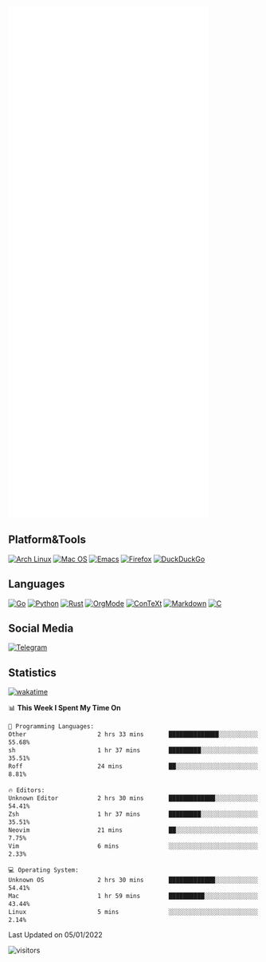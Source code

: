 ![Metrics](https://github.com/SteamedFish/SteamedFish/blob/master/github-metrics.svg)

## Platform&Tools

[![Arch Linux](https://img.shields.io/badge/ArchLinux-1793D1?logo=arch-linux&logoColor=fff&style=flat-square)](https://archlinux.org/)
[![Mac OS](https://img.shields.io/badge/MacOS-000000?style=flat-square&logo=macos&logoColor=F0F0F0)](https://www.apple.com/macos/)
[![Emacs](https://img.shields.io/badge/Emacs-%237F5AB6.svg?&style=flat-square&logo=gnu-emacs&logoColor=white)](https://www.gnu.org/software/emacs/)
[![Firefox](https://img.shields.io/badge/Firefox-FF7139?style=flat-square&logo=Firefox-Browser&logoColor=white)](https://firefox.com/)
[![DuckDuckGo](https://img.shields.io/badge/DuckDuckGo-DE5833?style=flat-square&logo=DuckDuckGo&logoColor=white)](https://duckduckgo.com/)

## Languages

[![Go](https://img.shields.io/badge/Golang-%2300ADD8.svg?style=flat-square&logo=go&logoColor=white)](https://golang.org/)
[![Python](https://img.shields.io/badge/Python-3670A0?style=flat-square&logo=python&logoColor=ffdd54)](https://www.python.org/)
[![Rust](https://img.shields.io/badge/Rust-%23000000.svg?style=flat-square&logo=rust&logoColor=white)](https://www.rust-lang.org/)
[![OrgMode](https://img.shields.io/badge/OrgMode-%23000000.svg?style=flat-square&logo=org&logoColor=white)](https://orgmode.org/)
[![ConTeXt](https://img.shields.io/badge/ConTeXt-%23008080.svg?style=flat-square&logo=latex&logoColor=white)](https://contextgarden.net/)
[![Markdown](https://img.shields.io/badge/MarkDown-%23000000.svg?style=flat-square&logo=markdown&logoColor=white)](https://daringfireball.net/projects/markdown/)
[![C](https://img.shields.io/badge/C-%2300599C.svg?style=flat-square&logo=c&logoColor=white)](https://www.iso.org/standard/74528.html)

## Social Media

[![Telegram](https://img.shields.io/badge/SteamedFish-2CA5E0?style=social&logo=telegram&logoColor=white)](https://t.me/SteamedFish)

## Statistics
[![wakatime](https://wakatime.com/badge/user/168280d6-fcf2-4b4f-ad3a-dc4612f35b38.svg)](https://wakatime.com/@168280d6-fcf2-4b4f-ad3a-dc4612f35b38)

<!--START_SECTION:waka-->
📊 **This Week I Spent My Time On** 

```text
💬 Programming Languages: 
Other                    2 hrs 33 mins       ██████████████░░░░░░░░░░░   55.68% 
sh                       1 hr 37 mins        █████████░░░░░░░░░░░░░░░░   35.51% 
Roff                     24 mins             ██░░░░░░░░░░░░░░░░░░░░░░░   8.81%

🔥 Editors: 
Unknown Editor           2 hrs 30 mins       █████████████░░░░░░░░░░░░   54.41% 
Zsh                      1 hr 37 mins        █████████░░░░░░░░░░░░░░░░   35.51% 
Neovim                   21 mins             ██░░░░░░░░░░░░░░░░░░░░░░░   7.75% 
Vim                      6 mins              ░░░░░░░░░░░░░░░░░░░░░░░░░   2.33%

💻 Operating System: 
Unknown OS               2 hrs 30 mins       █████████████░░░░░░░░░░░░   54.41% 
Mac                      1 hr 59 mins        ██████████░░░░░░░░░░░░░░░   43.44% 
Linux                    5 mins              ░░░░░░░░░░░░░░░░░░░░░░░░░   2.14%

```


 Last Updated on 05/01/2022
<!--END_SECTION:waka-->

![visitors](https://visitor-badge.laobi.icu/badge?page_id=SteamedFish.SteamedFish)
